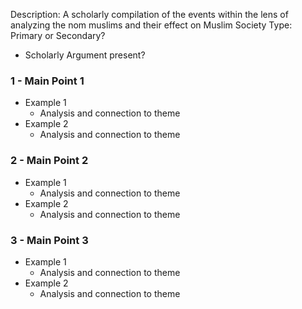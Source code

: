 Description: A scholarly compilation of the events within the lens of analyzing the nom muslims and their effect on Muslim Society
Type: Primary or Secondary?
- Scholarly Argument present?
### 1 - Main Point 1
- Example 1
	- Analysis and connection to theme
- Example 2
	- Analysis and connection to theme
### 2 - Main Point 2
- Example 1
	- Analysis and connection to theme
- Example 2
	- Analysis and connection to theme

### 3 - Main Point 3
- Example 1
	- Analysis and connection to theme
- Example 2
	- Analysis and connection to theme